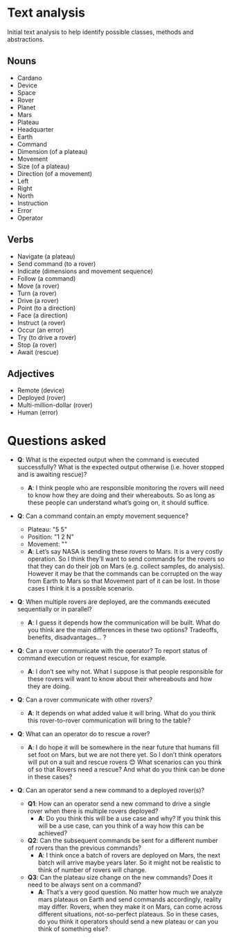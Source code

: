 # Text analysis
Initial text analysis to help identify possible classes, methods and abstractions.

## Nouns
- Cardano
- Device
- Space
- Rover
- Planet 
- Mars
- Plateau
- Headquarter
- Earth
- Command
- Dimension (of a plateau)
- Movement
- Size (of a plateau)
- Direction (of a movement)
- Left 
- Right
- North
- Instruction
- Error
- Operator

## Verbs
- Navigate (a plateau)
- Send command (to a rover)
- Indicate (dimensions and movement sequence)
- Follow (a command)
- Move (a rover)
- Turn (a rover)
- Drive (a rover)
- Point (to a direction)
- Face (a direction)
- Instruct (a rover)
- Occur (an error)
- Try (to drive a rover)
- Stop (a rover)
- Await (rescue)

## Adjectives 
- Remote (device)
- Deployed (rover)
- Multi-million-dollar (rover)
- Human (error)

# Questions asked

- **Q**: What is the expected output when the command is executed successfully? What is the expected output otherwise (i.e. hover stopped and is awaiting rescue)?
    - **A**: I think people who are responsible monitoring the rovers will need to know how they are doing and their whereabouts. So as long as these people can understand what’s going on, it should suffice.

- **Q**: Can a command contain an empty movement sequence?
    - Plateau: "5 5"
    - Position: "1 2 N"
    - Movement: ""
    - **A**: Let’s say NASA is sending these rovers to Mars. It is a very costly operation. So I think they’ll want to send commands for the rovers so that they can do their job on Mars (e.g. collect samples, do analysis). However it may be that the commands can be corrupted on the way from Earth to Mars so that Movement part of it can be lost. In those cases I think it is a possible scenario.

- **Q**: When multiple rovers are deployed, are the commands executed sequentially or in parallel?
    - **A**: I guess it depends how the communication will be built. What do you think are the main differences in these two options? Tradeoffs, benefits, disadvantages… ?

- **Q**: Can a rover communicate with the operator? To report status of command execution or request rescue, for example.
    - **A**: I don’t see why not. What I suppose is that people responsible for these rovers will want to know about their whereabouts and how they are doing.

- **Q**: Can a rover communicate with other rovers?
    - **A**: It depends on what added value it will bring. What do you think this rover-to-rover communication will bring to the table?

- **Q**: What can an operator do to rescue a rover?
    - **A**: I do hope it will be somewhere in the near future that humans fill set foot on Mars, but we are not there yet. So I don’t think operators will put on a suit and rescue rovers 😊 What scenarios can you think of so that Rovers need a rescue? And what do you think can be done in these cases?

- **Q**: Can an operator send a new command to a deployed rover(s)?
    - **Q1**: How can an operator send a new command to drive a single rover when there is multiple rovers deployed?
        - **A**: Do you think this will be a use case and why? If you think this will be a use case, can you think of a way how this can be achieved?
   - **Q2**: Can the subsequent commands be sent for a different number of rovers than the previous commands?
        - **A**: I think once a batch of rovers are deployed on Mars, the next batch will arrive maybe years later. So it might not be realistic to think of number of rovers will change.
    - **Q3**: Can the plateau size change on the new commands? Does it need to be always sent on a command?
        - **A**: That’s a very good question. No matter how much we analyze mars plateaus on Earth and send commands accordingly, reality may differ. Rovers, when they make it on Mars, can come across different situations, not-so-perfect plateaus. So in these cases, do you think it operators should send a new plateau or can you think of something else?